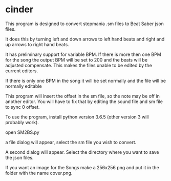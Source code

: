 # cinder

This program is designed to convert stepmania .sm files to Beat Saber json
files.

It does this by turning left and down arrows to left hand beats and right and
up arrows to right hand beats.

It has preliminary support for variable BPM. If there is more then one BPM
for the song the output BPM will be set to 200 and the beats will be adjusted
compensate. This makes the files unable to be edited by the current editors.

If there is only one BPM in the song it will be set normally and the file will
be normally editable

This program will insert the offset in the sm file, so the note may be off in
another editor. You will have to fix that by editing the sound file and sm
file to sync 0 offset.

To use the program, install python version 3.6.5 (other version 3 will
  probably work).


open SM2BS.py

a file dialog will appear, select the sm file you wish to convert.

A second dialog will appear. Select the directory where you want to
save the json files.

If you want an image for the Songs make a 256x256 png and put it in the
folder with the name cover.png.
